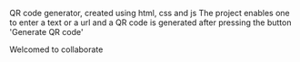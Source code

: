 QR code generator, created using html, css and js
The project enables one to enter a text or a url and a QR code is generated
after pressing the button 'Generate QR code'

Welcomed to collaborate
